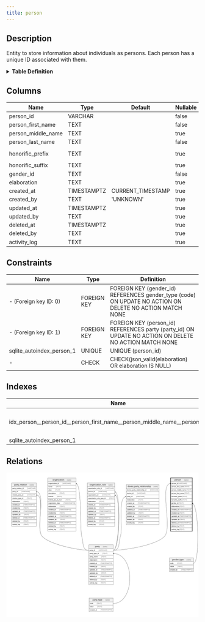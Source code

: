 ```yaml
---
title: person
---
```


## Description

Entity to store information about individuals as persons. Each person has a
unique ID associated with them.

<details>
<summary><strong>Table Definition</strong></summary>

```sql
CREATE TABLE "person" (
    "person_id" VARCHAR NOT NULL,
    "person_first_name" TEXT NOT NULL,
    "person_middle_name" TEXT,
    "person_last_name" TEXT NOT NULL,
    "honorific_prefix" TEXT,
    "honorific_suffix" TEXT,
    "gender_id" TEXT NOT NULL,
    "elaboration" TEXT CHECK(json_valid(elaboration) OR elaboration IS NULL),
    "created_at" TIMESTAMPTZ DEFAULT CURRENT_TIMESTAMP,
    "created_by" TEXT DEFAULT 'UNKNOWN',
    "updated_at" TIMESTAMPTZ,
    "updated_by" TEXT,
    "deleted_at" TIMESTAMPTZ,
    "deleted_by" TEXT,
    "activity_log" TEXT,
    FOREIGN KEY("person_id") REFERENCES "party"("party_id"),
    FOREIGN KEY("gender_id") REFERENCES "gender_type"("code"),
    UNIQUE("person_id")
)
```

</details>

## Columns

| Name               | Type        | Default           | Nullable | Parents                                                                 | Comment                                                            |
| ------------------ | ----------- | ----------------- | -------- | ----------------------------------------------------------------------- | ------------------------------------------------------------------ |
| person_id          | VARCHAR     |                   | false    | [party](/docs/standard-library/rssd-schema/party)             | {"isSqlDomainZodDescrMeta":true,"isVarChar":true}                  |
| person_first_name  | TEXT        |                   | false    |                                                                         | The first name of the person.                                      |
| person_middle_name | TEXT        |                   | true     |                                                                         | The middle name of the person, if applicable.                      |
| person_last_name   | TEXT        |                   | false    |                                                                         | The last name of the person.                                       |
| honorific_prefix   | TEXT        |                   | true     |                                                                         | An honorific prefix for the person, such as "Mr.", "Ms.", or "Dr." |
| honorific_suffix   | TEXT        |                   | true     |                                                                         | An honorific suffix for the person, such as "Jr." or "Sr."         |
| gender_id          | TEXT        |                   | false    | [gender_type](/docs/standard-library/rssd-schema/gender_type) |                                                                    |
| elaboration        | TEXT        |                   | true     |                                                                         | Any elaboration needed for the person.                             |
| created_at         | TIMESTAMPTZ | CURRENT_TIMESTAMP | true     |                                                                         |                                                                    |
| created_by         | TEXT        | 'UNKNOWN'         | true     |                                                                         |                                                                    |
| updated_at         | TIMESTAMPTZ |                   | true     |                                                                         |                                                                    |
| updated_by         | TEXT        |                   | true     |                                                                         |                                                                    |
| deleted_at         | TIMESTAMPTZ |                   | true     |                                                                         |                                                                    |
| deleted_by         | TEXT        |                   | true     |                                                                         |                                                                    |
| activity_log       | TEXT        |                   | true     |                                                                         | {"isSqlDomainZodDescrMeta":true,"isJsonSqlDomain":true}            |

## Constraints

| Name                      | Type        | Definition                                                                                               |
| ------------------------- | ----------- | -------------------------------------------------------------------------------------------------------- |
| - (Foreign key ID: 0)     | FOREIGN KEY | FOREIGN KEY (gender_id) REFERENCES gender_type (code) ON UPDATE NO ACTION ON DELETE NO ACTION MATCH NONE |
| - (Foreign key ID: 1)     | FOREIGN KEY | FOREIGN KEY (person_id) REFERENCES party (party_id) ON UPDATE NO ACTION ON DELETE NO ACTION MATCH NONE   |
| sqlite_autoindex_person_1 | UNIQUE      | UNIQUE (person_id)                                                                                       |
| -                         | CHECK       | CHECK(json_valid(elaboration) OR elaboration IS NULL)                                                    |

## Indexes

| Name                                                                           | Definition                                                                                                                                                                            |
| ------------------------------------------------------------------------------ | ------------------------------------------------------------------------------------------------------------------------------------------------------------------------------------- |
| idx_person__person_id__person_first_name__person_middle_name__person_last_name | CREATE INDEX "idx_person__person_id__person_first_name__person_middle_name__person_last_name" ON "person"("person_id", "person_first_name", "person_middle_name", "person_last_name") |
| sqlite_autoindex_person_1                                                      | UNIQUE (person_id)                                                                                                                                                                    |

## Relations

![er](../../../../../../assets/person.svg)
